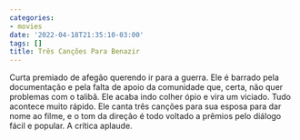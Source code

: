 ```yaml
---
categories:
- movies
date: '2022-04-18T21:35:10-03:00'
tags: []
title: Três Canções Para Benazir
---
```


Curta premiado de afegão querendo ir para a guerra. Ele é barrado pela documentação e pela falta de apoio da comunidade que, certa, não quer problemas com o talibã. Ele acaba indo colher ópio e vira um viciado. Tudo acontece muito rápido. Ele canta três canções para sua esposa para dar nome ao filme, e o tom da direção é todo voltado a prêmios pelo diálogo fácil e popular. A crítica aplaude.